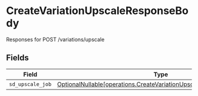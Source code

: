 # CreateVariationUpscaleResponseBody

Responses for POST /variations/upscale


## Fields

| Field                                                                                                                                        | Type                                                                                                                                         | Required                                                                                                                                     | Description                                                                                                                                  |
| -------------------------------------------------------------------------------------------------------------------------------------------- | -------------------------------------------------------------------------------------------------------------------------------------------- | -------------------------------------------------------------------------------------------------------------------------------------------- | -------------------------------------------------------------------------------------------------------------------------------------------- |
| `sd_upscale_job`                                                                                                                             | [OptionalNullable[operations.CreateVariationUpscaleSDUpscaleJobOutput]](../../models/operations/createvariationupscalesdupscalejoboutput.md) | :heavy_minus_sign:                                                                                                                           | N/A                                                                                                                                          |